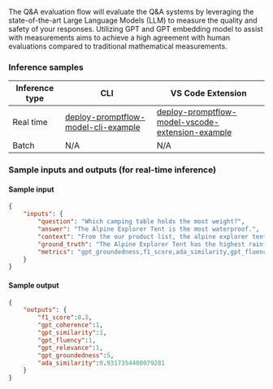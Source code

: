The Q&A evaluation flow will evaluate the Q&A systems by leveraging the state-of-the-art Large Language Models (LLM) to measure the quality and safety of your responses. Utilizing GPT and GPT embedding model to assist with measurements aims to achieve a high agreement with human evaluations compared to traditional mathematical measurements.


### Inference samples

Inference type|CLI|VS Code Extension
|--|--|--|
Real time|<a href="https://microsoft.github.io/promptflow/how-to-guides/deploy-a-flow/index.html" target="_blank">deploy-promptflow-model-cli-example</a>|<a href="https://microsoft.github.io/promptflow/how-to-guides/deploy-a-flow/index.html" target="_blank">deploy-promptflow-model-vscode-extension-example</a>
Batch | N/A | N/A

### Sample inputs and outputs (for real-time inference)

#### Sample input
```json
{
    "inputs": {
        "question": "Which camping table holds the most weight?",
        "answer": "The Alpine Explorer Tent is the most waterproof.",
        "context": "From the our product list, the alpine explorer tent is the most waterproof. The Adventure Dining Tabbe has higher weight.",
        "ground_truth": "The Alpine Explorer Tent has the highest rainfly waterproof rating at 3000m",
        "metrics": "gpt_groundedness,f1_score,ada_similarity,gpt_fluency,gpt_coherence,gpt_similarity,gpt_relevance"
    }
}
```

#### Sample output
```json
{
    "outputs": {      
        "f1_score":0.5,
        "gpt_coherence":1,
        "gpt_similarity":1,
        "gpt_fluency":1,
        "gpt_relevance":1,
        "gpt_groundedness":5,
        "ada_similarity":0.9317354400079281
    }
}
```